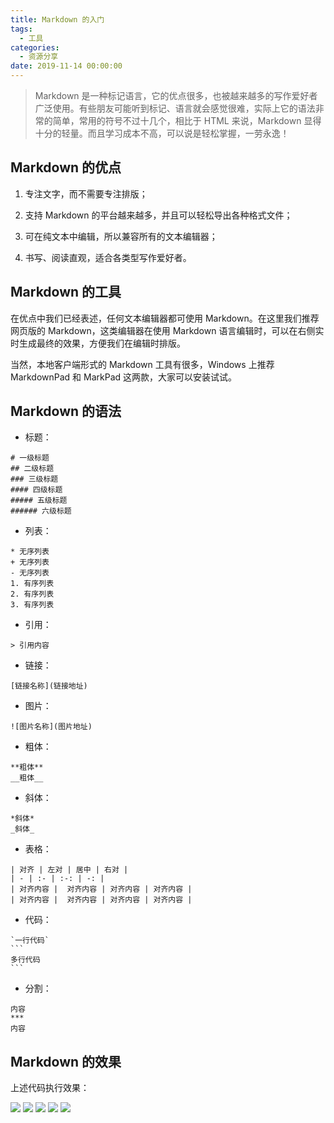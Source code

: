 ```yaml
---
title: Markdown 的入门
tags:
  - 工具
categories:
  - 资源分享
date: 2019-11-14 00:00:00
---
```


> Markdown 是一种标记语言，它的优点很多，也被越来越多的写作爱好者广泛使用。有些朋友可能听到标记、语言就会感觉很难，实际上它的语法非常的简单，常用的符号不过十几个，相比于 HTML 来说，Markdown 显得十分的轻量。而且学习成本不高，可以说是轻松掌握，一劳永逸！

<!-- more -->

## Markdown 的优点

1. 专注文字，而不需要专注排版；

2. 支持 Markdown 的平台越来越多，并且可以轻松导出各种格式文件；

3. 可在纯文本中编辑，所以兼容所有的文本编辑器；

4. 书写、阅读直观，适合各类型写作爱好者。

## Markdown 的工具

在优点中我们已经表述，任何文本编辑器都可使用 Markdown。在这里我们推荐网页版的 Markdown，这类编辑器在使用 Markdown 语言编辑时，可以在右侧实时生成最终的效果，方便我们在编辑时排版。

当然，本地客户端形式的 Markdown 工具有很多，Windows 上推荐 MarkdownPad 和 MarkPad 这两款，大家可以安装试试。

## Markdown 的语法

* 标题：

```
# 一级标题
## 二级标题
### 三级标题
#### 四级标题
##### 五级标题
###### 六级标题
```

* 列表：

```
* 无序列表
+ 无序列表
- 无序列表
1. 有序列表
2. 有序列表
3. 有序列表
```

* 引用：

```
> 引用内容
```

* 链接：

```
[链接名称](链接地址)
```

* 图片：

```
![图片名称](图片地址)
```

* 粗体：

```
**粗体**
__粗体__
```

* 斜体：

```
*斜体*
_斜体_
```

* 表格：

```
| 对齐 | 左对 | 居中 | 右对 |
| - | :- | :-: | -: |
| 对齐内容 |  对齐内容 | 对齐内容 | 对齐内容 |
| 对齐内容 |  对齐内容 | 对齐内容 | 对齐内容 |
```

* 代码：

````
`一行代码`
```
多行代码
```
````

* 分割：

```
内容
***
内容
```

## Markdown 的效果

上述代码执行效果：

![](https://cdn.dusays.com/2019/11/128-1.jpg)
![](https://cdn.dusays.com/2019/11/128-2.jpg)
![](https://cdn.dusays.com/2019/11/128-3.jpg)
![](https://cdn.dusays.com/2019/11/128-4.jpg)
![](https://cdn.dusays.com/2019/11/128-5.jpg)
